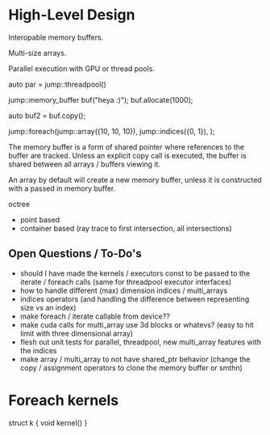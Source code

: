 # High-Level Design
Interopable memory buffers.

Multi-size arrays.

Parallel execution with GPU or thread pools.

auto par = jump::threadpool()

jump::memory_buffer buf("heya :)");
buf.allocate<int>(1000);

auto buf2 = buf.copy();

jump::foreach(jump::array({10, 10, 10}), jump::indices({0, 1}), );

The memory buffer is a form of shared pointer where references to the buffer are tracked.
Unless an explicit copy call is executed, the buffer is shared between all arrays / buffers viewing it.

An array by default will create a new memory buffer, unless it is constructed with a passed in memory buffer.

octree 
- point based
- container based (ray trace to first intersection, all intersections)

## Open Questions / To-Do's
- should I have made the kernels / executors const to be passed to the iterate / foreach calls (same for threadpool executor interfaces)
- how to handle different (max) dimension indices / multi_arrays
- indices operators (and handling the difference between representing size vs an index)
- make foreach / iterate callable from device??
- make cuda calls for multi_array use 3d blocks or whatevs? (easy to hit limit with three dimensional array)
- flesh out unit tests for parallel, threadpool, new multi_array features with the indices
- make array / multi_array to not have shared_ptr behavior (change the copy / assignment operators to clone the memory buffer or smthn)

# Foreach kernels
struct k {
    void kernel()
}
